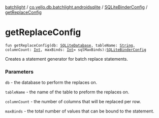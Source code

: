 [batchlight](../../index.md) / [co.yello.db.batchlight.androidsqlite](../index.md) / [SQLiteBinderConfig](index.md) / [getReplaceConfig](get-replace-config.md)

# getReplaceConfig

`fun getReplaceConfig(db: `[`SQLiteDatabase`](https://developer.android.com/reference/android/database/sqlite/SQLiteDatabase.html)`, tableName: `[`String`](https://kotlinlang.org/api/latest/jvm/stdlib/kotlin/-string/index.html)`, columnCount: `[`Int`](https://kotlinlang.org/api/latest/jvm/stdlib/kotlin/-int/index.html)`, maxBinds: `[`Int`](https://kotlinlang.org/api/latest/jvm/stdlib/kotlin/-int/index.html)` = sqlMaxBinds): `[`SQLiteBinderConfig`](index.md)

Creates a statement generator for batch replace statements.

### Parameters

`db` - the database to perform the replaces on.

`tableName` - the name of the table to preform the replaces on.

`columnCount` - the number of columns that will be replaced per row.

`maxBinds` - the total number of values that can be bound to the statement.